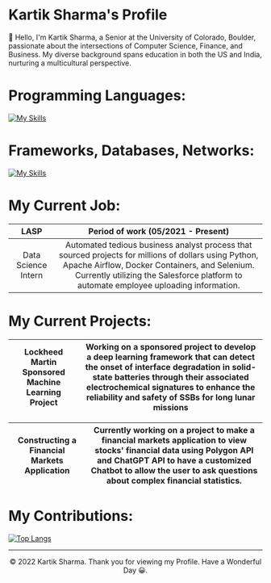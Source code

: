 # Kartik Sharma's Profile


👋 Hello, I'm Kartik Sharma, a Senior at the University of Colorado, Boulder, passionate about the intersections of Computer Science, Finance, and Business. My diverse background spans education in both the US and India, nurturing a multicultural perspective.



# Programming Languages:

[![My Skills](https://skillicons.dev/icons?i=js,ts,html,css,py,cpp,scala,java)](https://skillicons.dev)

# Frameworks, Databases, Networks:
[![My Skills](https://skillicons.dev/icons?i=react,nodejs,spring,mysql,mongodb,postgres,aws,docker,dotnet,express,firebase,nextjs,redis)](https://skillicons.dev)



# My Current Job:

| LASP | Period of work (05/2021 - Present) |
|:---------:|:----------------------------------:|
| Data Science Intern | Automated tedious business analyst process that sourced projects for millions of dollars using Python, Apache Airflow, Docker Containers, and Selenium. Currently utilizing the Salesforce platform to automate employee uploading information.|

# My Current Projects:
| Lockheed Martin Sponsored Machine Learning Project | Working on a sponsored project to develop a deep learning framework that can detect the onset of interface degradation in solid-state batteries through their associated electrochemical signatures to enhance the reliability and safety of SSBs for long lunar missions |
|:---------:|:----------------------------------:|


| Constructing a Financial Markets Application | Currently working on a project to make a financial markets application to view stocks' financial data using Polygon API and ChatGPT API to have a customized Chatbot to allow the user to ask questions about complex financial statistics. |
|:---------:|:----------------------------------:|


# My Contributions:




[![Top Langs](https://github-readme-stats.vercel.app/api/top-langs/?username=karsharma10&layout=compact&theme=cobalt)](https://github.com/anuraghazra/github-readme-stats)

---
<p align="center"> © 2022 Kartik Sharma. Thank you for viewing my Profile. Have a Wonderful Day 😀. </p>
<p align="center">
</p>


